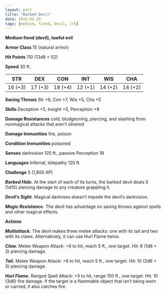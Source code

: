 ```yaml
---
layout: post
title: "Barbed Devil"
date: 2016-02-29
tags: [medium, fiend, devil, cr5]
---
```


**Medium fiend (devil), lawful evil**

**Armor Class** 15 (natural armor)

**Hit Points** 110 (13d8 + 52)

**Speed** 30 ft.

|   STR   |   DEX   |   CON   |   INT   |   WIS   |   CHA   |
|:-----:|:-----:|:-----:|:-----:|:-----:|:-----:|
| 16 (+3) | 17 (+3) | 18 (+4) | 12 (+1) | 14 (+2) | 14 (+2) |

**Saving Throws** Str +6, Con +7, Wis +5, Cha +5 

**Skills** Deception +5, Insight +5, Perception +8 

**Damage Resistances** cold; bludgeoning, piercing, and slashing from nonmagical attacks that aren’t silvered 

**Damage Immunities** fire, poison 

**Condition Immunities** poisoned 

**Senses** darkvision 120 ft., passive Perception 18 

**Languages** Infernal, telepathy 120 ft. 

**Challenge** 5 (1,800 XP)

***Barbed Hide.*** At the start of each of its turns, the barbed devil deals 5 (1d10) piercing damage to any creature grappling it. 

***Devil’s Sight.*** Magical darkness doesn’t impede the devil’s darkvision. 

***Magic Resistance.*** The devil has advantage on saving throws against spells and other magical effects. 

**Actions** 

***Multiattack.*** The devil makes three melee attacks: one with its tail and two with its claws. Alternatively, it can use Hurl Flame twice. 

***Claw.*** Melee Weapon Attack: +6 to hit, reach 5 ft., one target. Hit: 6 (1d6 + 3) piercing damage. 

***Tail.*** Melee Weapon Attack: +6 to hit, reach 5 ft., one target. Hit: 10 (2d6 + 3) piercing damage. 

***Hurl Flame.*** Ranged Spell Attack: +5 to hit, range 150 ft., one target. Hit: 10 (3d6) fire damage. If the target is a flammable object that isn’t being worn or carried, it also catches fire.